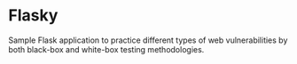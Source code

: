 # Flasky
Sample Flask application to practice different types of web vulnerabilities by both black-box and white-box testing methodologies.
